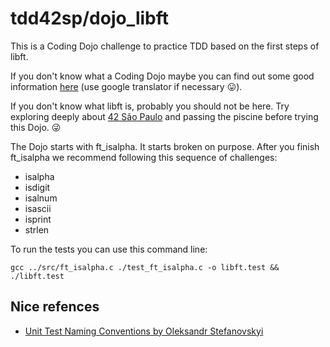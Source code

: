 # tdd42sp/dojo_libft

This is a Coding Dojo challenge to practice TDD based on the first steps of libft. 

If you don't know what a Coding Dojo maybe you can find out some good information [here](https://github.com/lula42/42Labs/blob/main/dojos.md) (use google translator if necessary 😛).

If you don't know what libft is, probably you should not be here. Try exploring deeply about [42 São Paulo](https://42sp.org.br/) and passing the piscine before trying this Dojo. 😜

The Dojo starts with ft_isalpha. It starts broken on purpose. After you finish ft_isalpha we recommend following this sequence of challenges:

- isalpha
- isdigit
- isalnum
- isascii
- isprint
- strlen

To run the tests you can use this command line:

```
gcc ../src/ft_isalpha.c ./test_ft_isalpha.c -o libft.test && ./libft.test
```

## Nice refences

- [Unit Test Naming Conventions by Oleksandr Stefanovskyi](https://medium.com/@stefanovskyi/unit-test-naming-conventions-dd9208eadbea)
